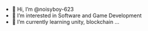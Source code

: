 - 👋 Hi, I’m @noisyboy-623
- 👀 I’m interested in Software and Game Development
- 🌱 I’m currently learning unity, blockchain ...


<!---
noisyboy-623/noisyboy-623 is a ✨ special ✨ repository because its `README.md` (this file) appears on your GitHub profile.
You can click the Preview link to take a look at your changes.
--->
